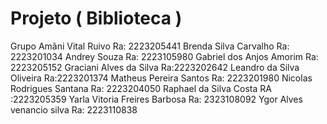 # Projeto ( Biblioteca )
Grupo 
Amãni Vital Ruivo Ra: 2223205441
Brenda Silva Carvalho Ra: 2223201034
Andrey Souza Ra: 2223105980
Gabriel dos Anjos Amorim Ra: 2223205152
Graciani Alves da Silva Ra:2223202642
Leandro da Silva Oliveira Ra:2223201374
Matheus Pereira Santos Ra: 2223201980
Nicolas Rodrigues Santana Ra: 2223204050
Raphael da Silva Costa RA :2223205359
Yarla Vitoria Freires Barbosa Ra: 2323108092
Ygor Alves venancio silva Ra: 2223110838
